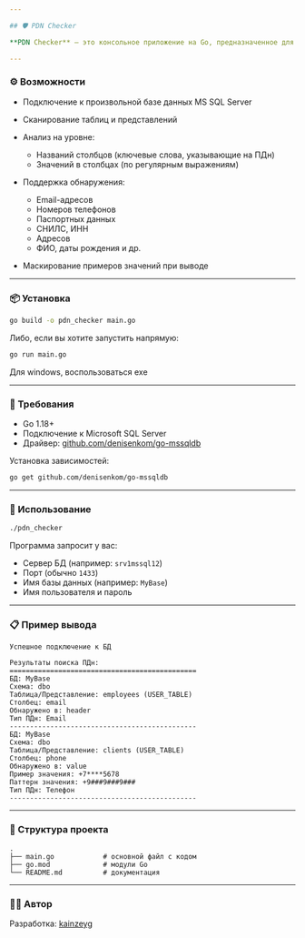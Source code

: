 ```yaml
---

## 🛡️ PDN Checker

**PDN Checker** — это консольное приложение на Go, предназначенное для подключения к базе данных Microsoft SQL Server и анализа таблиц и представлений на наличие потенциальных персональных данных (ПДн) по признакам в названиях и содержимом столбцов.

---
```


### ⚙️ Возможности

* Подключение к произвольной базе данных MS SQL Server
* Сканирование таблиц и представлений
* Анализ на уровне:

  * Названий столбцов (ключевые слова, указывающие на ПДн)
  * Значений в столбцах (по регулярным выражениям)
* Поддержка обнаружения:

  * Email-адресов
  * Номеров телефонов
  * Паспортных данных
  * СНИЛС, ИНН
  * Адресов
  * ФИО, даты рождения и др.
* Маскирование примеров значений при выводе

---

### 📦 Установка

```bash
go build -o pdn_checker main.go
```

Либо, если вы хотите запустить напрямую:

```bash
go run main.go
```

Для windows, воспользоваться exe

---

### 🔐 Требования

* Go 1.18+
* Подключение к Microsoft SQL Server
* Драйвер: [github.com/denisenkom/go-mssqldb](https://github.com/denisenkom/go-mssqldb)

Установка зависимостей:

```bash
go get github.com/denisenkom/go-mssqldb
```

---

### 🚀 Использование

```bash
./pdn_checker
```

Программа запросит у вас:

* Сервер БД (например: `srv1mssql12`)
* Порт (обычно `1433`)
* Имя базы данных (например: `MyBase`)
* Имя пользователя и пароль

---

### 📋 Пример вывода

```
Успешное подключение к БД

Результаты поиска ПДн:
==============================================
БД: MyBase
Схема: dbo
Таблица/Представление: employees (USER_TABLE)
Столбец: email
Обнаружено в: header
Тип ПДн: Email
----------------------------------------------
БД: MyBase
Схема: dbo
Таблица/Представление: clients (USER_TABLE)
Столбец: phone
Обнаружено в: value
Пример значения: +7****5678
Паттерн значения: +9###9###9###
Тип ПДн: Телефон
----------------------------------------------
```

---

### 📁 Структура проекта

```
.
├── main.go            # основной файл с кодом
├── go.mod             # модули Go
└── README.md          # документация
```

---

### 🧑‍💼 Автор

Разработка: [kainzeyg](https://github.com/kainzeyg)
